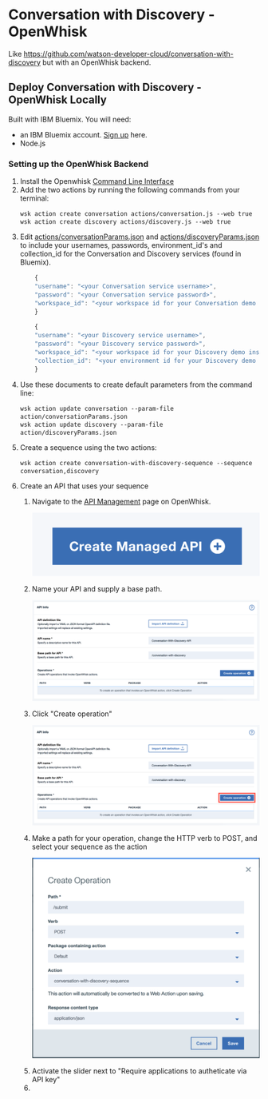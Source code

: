 # Conversation with Discovery - OpenWhisk
Like https://github.com/watson-developer-cloud/conversation-with-discovery but with an OpenWhisk backend.

## Deploy Conversation with Discovery - OpenWhisk Locally

<p>Built with IBM Bluemix. You will need:
<ul><li>an IBM Bluemix account. <a href="https://console.bluemix.net/?cm_mmc=GitHubReadMe">Sign up</a> here.</li>
<li>Node.js</li></ul>
</p>

### Setting up the OpenWhisk Backend
<ol><li>Install the Openwhisk <a href="https://console.bluemix.net/openwhisk/learn/cli">Command Line Interface</a></li>
<li>Add the two actions by running the following commands from your terminal:</li>
    
    wsk action create conversation actions/conversation.js --web true
    wsk action create discovery actions/discovery.js --web true

<li>Edit <a href="actions/conversationParams.json">actions/conversationParams.json</a> and <a href="actions/discoveryParams.json">actions/discoveryParams.json</a> to include your usernames, passwords, environment_id's and collection_id for the Conversation and Discovery services (found in Bluemix).</li>

```javascript
    {
    "username": "<your Conversation service username>",
    "password": "<your Conversation service password>",
    "workspace_id": "<your workspace id for your Conversation demo instance>"
    }
```

```javascript
    {
    "username": "<your Discovery service username>",
    "password": "<your Discovery service password>",
    "workspace_id": "<your workspace id for your Discovery demo instance>",
    "collection_id": "<your environment id for your Discovery demo instance>"
    }
```

<li>Use these documents to create default parameters from the command line: </li>

    wsk action update conversation --param-file action/conversationParams.json
    wsk action update discovery --param-file action/discoveryParams.json

<li>Create a sequence using the two actions:</li>

    wsk action create conversation-with-discovery-sequence --sequence conversation,discovery
    
<li>Create an API that uses your sequence</li>
<ol><li>Navigate to the <a href="https://console.bluemix.net/openwhisk/apimanagement?env_id=ibm:yp:us-south">API Management</a> page on OpenWhisk.</li>

![Create new API]( pictures/Create_API.png?raw=true )

<li>Name your API and supply a base path.</li>

![Name API and base path]( pictures/API_info.png?raw=true )

<li>Click "Create operation"</li>

![Create operation]( pictures/Create_operation.png?raw=true )

<li>Make a path for your operation, change the HTTP verb to POST, and select your sequence as the action</li>

![Operation form]( pictures/Create_Operation_Form.png?raw=true )

<li>Activate the slider next to "Require applications to autheticate via API key"</li>
<li>
